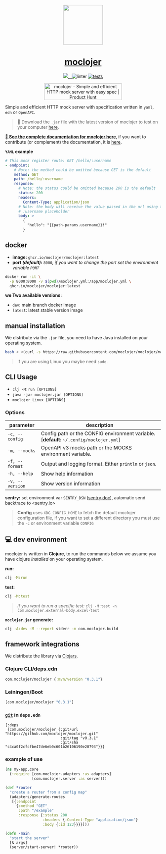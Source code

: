 <p align="center">
  <a href="https://github.com/moclojer/moclojer">
    <picture>
      <source media="(prefers-color-scheme: dark)" srcset="https://github.com/moclojer/moclojer/raw/main/docs/assets/logo.png">
      <img src="https://github.com/moclojer/moclojer/raw/main/docs/assets/logo.png" height="128">
    </picture>
    <h1 align="center">moclojer</h1>
  </a>
</p>

<p align="center">
  <a aria-label="CLAs Agree" href="https://cla-assistant.io/moclojer/moclojer" target="_blank">
    <img src="https://img.shields.io/badge/CLAs-ff009e.svg?style=for-the-badge&labelColor=000000&label=agree">
  </a>
  <a aria-label="License" href="https://github.com/moclojer/moclojer/blob/main/LICENSE">
    <img alt="" src="https://img.shields.io/badge/MIT-ff009e.svg?style=for-the-badge&labelColor=000000&label=LICENSE">
  </a>
  <a aria-label="Join the community on GitHub" href="https://github.com/moclojer/moclojer/discussions">
    <img alt="" src="https://img.shields.io/badge/Join%20the%20community-ff009e.svg?style=for-the-badge&labelColor=000000&label=Discussion">
  </a>

  <img src="https://github.com/moclojer/moclojer/actions/workflows/linter.yml/badge.svg?branch=main" alt="linter">

  <a aria-label="CI Tests" href="https://github.com/moclojer/moclojer/actions/workflows/tests.yml">
    <img src="https://github.com/moclojer/moclojer/actions/workflows/tests.yml/badge.svg?branch=main" alt="tests">
  </a>
</p>

<p align="center">
  <a href="https://www.producthunt.com/posts/moclojer?utm_source=badge-featured&utm_medium=badge&utm_souce=badge-moclojer" target="_blank"><img src="https://api.producthunt.com/widgets/embed-image/v1/featured.svg?post_id=449961&theme=neutral" alt="moclojer - &#0032;Simple&#0032;and&#0032;efficient&#0032;HTTP&#0032;mock&#0032;server&#0032;with&#0032;easy&#0032;spec | Product Hunt" style="width: 250px; height: 54px;" width="250" height="54" /></a>
</p>

Simple and efficient HTTP mock server with specification written in `yaml`, `edn` or `OpenAPI`.

> 💾 Download the `.jar` file with the latest version of moclojer to test on your computer [here](https://github.com/moclojer/moclojer/releases/latest).

[**📖 See the complete documentation for moclojer here**](https://docs.moclojer.com/), if you want to contribute (or complement) the documentation, it is [here](https://github.com/moclojer/moclojer/tree/main/docs).

**`YAML` example**

```yaml
# This mock register route: GET /hello/:username
- endpoint:
    # Note: the method could be omitted because GET is the default
    method: GET
    path: /hello/:username
    response:
      # Note: the status could be omitted because 200 is the default
      status: 200
      headers:
        Content-Type: application/json
      # Note: the body will receive the value passed in the url using the
      # :username placeholder
      body: >
        {
          "hello": "{{path-params.username}}!"
        }
```

## docker

* **image:** `ghcr.io/moclojer/moclojer:latest`
* **port _(default)_:** `8000`_, if you want to change the port set the environment variable `PORT`_

```sh
docker run -it \
  -p 8000:8000 -v $(pwd)/moclojer.yml:/app/moclojer.yml \
  ghcr.io/moclojer/moclojer:latest
```

**we Two available versions:**

* `dev`: main branch docker image
* `latest`: latest stable version image

## manual installation

We distribute via the `.jar` file, you need to have Java installed on your operating system.

```sh
bash < <(curl -s https://raw.githubusercontent.com/moclojer/moclojer/main/install.sh)
```

> If you are using Linux you maybe need `sudo`.

## CLI Usage

* `clj -M:run [OPTIONS]`
* `java -jar moclojer.jar [OPTIONS]`
* `moclojer_Linux [OPTIONS]`

### Options

parameter | description
--- | ---
`-c, --config` | Config path or the CONFIG environment variable. \[**default:** `~/.config/moclojer.yml`\]
`-m, --mocks` | OpenAPI v3 mocks path or the MOCKS environment variable.
`-f, --format` | Output and logging format. Either `println` or `json`.
`-h, --help` | Show help information
`-v, --version` | Show version information

**sentry:** set environment var `SENTRY_DSN` ([sentry doc](https://docs.sentry.io/platforms/node/guides/azure-functions/configuration/options/#dsn)), automatic send backtrace to <sentry.io>

> **Config** uses `XDG_CONFIG_HOME` to fetch the default moclojer configuration file, if you want to set a different directory you must use the `-c` or environment variable `CONFIG`

## 💻 dev environment

moclojer is written in **Clojure**, to run the commands below we assume you have clojure _installed_ on your operating system.

**run:**

```sh
clj -M:run
```

**test:**

```sh
clj -M:test
```

> _if you want to run a specific test:_ `clj -M:test -n com.moclojer.external-body.excel-test`

**`moclojer.jar` generate:**

```sh
clj -A:dev -M --report stderr -m com.moclojer.build
```

## framework integrations

We distribute the library via [Clojars](https://clojars.org/com.moclojer/moclojer).

### Clojure CLI/deps.edn

```clojure
com.moclojer/moclojer {:mvn/version "0.3.1"}
```

### Leiningen/Boot

```clojure
[com.moclojer/moclojer "0.3.1"]
```

### [`git`](https://clojure.org/guides/deps_and_cli#_using_git_libraries) in `deps.edn`

```edn
{:deps
 {com.moclojer/moclojer {:git/url "https://github.com/moclojer/moclojer.git"
                         :git/tag "v0.3.1"
                         :git/sha "c4ca0f2cfcfbe47de6eb0c601b26106190e20793"}}}
```

### example of use

```clj
(ns my-app.core
  (:require [com.moclojer.adapters :as adapters]
            [com.moclojer.server :as server]))

(def *router
  "create a router from a config map"
  (adapters/generate-routes
   [{:endpoint
     {:method "GET"
      :path "/example"
      :response {:status 200
                 :headers {:Content-Type "application/json"}
                 :body {:id 123}}}}]))

(defn -main
  "start the server"
  [& args]
  (server/start-server! *router))
```
